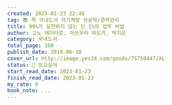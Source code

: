 ```yaml
---
created: 2023-01-23 22:40
tag: 📚 책 국내도서 자기계발 성공학/경력관리
title: 99%가 실천하지 않는 단 1%의 업무 비법
author: 고노 에이타로, 마쓰우라 마도카, 박지은
category: 국내도서
total_page: 168
publish_date: 2019-06-30
cover_url: http://image.yes24.com/goods/75750447/XL
status: 👀 읽고싶어
start_read_date: 2023-01-23
finish_read_date: 2023-01-23
my_rate: 0
book_note: ...
---
```



